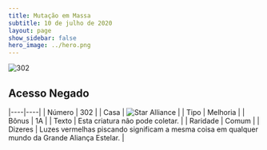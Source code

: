 ```yaml
---
title: Mutação em Massa
subtitle: 10 de julho de 2020
layout: page
show_sidebar: false
hero_image: ../hero.png
---
```


![302](https://cdn.keyforgegame.com/media/card_front/pt/479_302_3G72RP8R6GW6_pt.png)

## Acesso Negado

|----|----|
| Número | 302 |
| Casa | ![Star Alliance](https://archonarcana.com/images/thumb/7/7d/Star_Alliance.png/22px-Star_Alliance.png "Aliança Estelar") |
| Tipo | Melhoria |
| Bônus | 1A |
| Texto | Esta criatura não pode coletar. |
| Raridade | Comum |
| Dizeres | Luzes vermelhas piscando significam  a mesma coisa em qualquer mundo  da Grande Aliança Estelar. |
